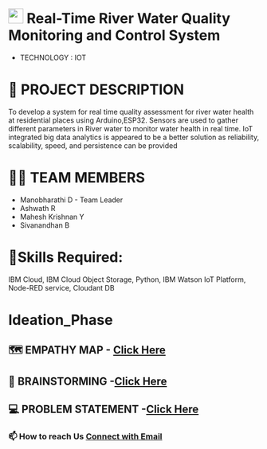 
#  <img src="https://www.google.com/url?sa=i&url=https%3A%2F%2Fgiphy.com%2Fstickers%2Fdiscoverireland-clare-leitrim-longford-RGjGY6NtYmU1uAUs0c%2Ftile&psig=AOvVaw1gqX20HqOSUB3wkw87FPDY&ust=1667322367431000&source=images&cd=vfe&ved=0CA0QjRxqFwoTCMiYrf_5ivsCFQAAAAAdAAAAABAE" width="30px"> Real-Time River Water Quality Monitoring and Control System
- TECHNOLOGY : IOT

# 📒 PROJECT DESCRIPTION
To develop a system for real time quality assessment for river water health at residential places using Arduino,ESP32. 
Sensors are used to gather different parameters in River water to monitor water health in real time.
IoT integrated big data analytics is appeared to be a better solution as reliability, scalability, speed, and persistence can be provided

# 🧑‍🎓 TEAM MEMBERS
* Manobharathi D - Team Leader
* Ashwath R
* Mahesh Krishnan Y
* Sivanandhan B


# **🎯Skills Required:**        
IBM Cloud, IBM Cloud Object Storage, Python, IBM Watson IoT Platform, Node-RED service, Cloudant DB

# **Ideation_Phase**
## 🗺️ EMPATHY MAP - [Click Here](https://github.com/IBM-EPBL/IBM-Project-41668-1660643898/blob/main/IDEATION%20PHASE/Empathy%20Map.pdf)
## 🧠 BRAINSTORMING -[Click Here](https://github.com/IBM-EPBL/IBM-Project-41668-1660643898/blob/main/IDEATION%20PHASE/Brainstorming-%20Idea%20Generation.pdf)
## 💻 PROBLEM STATEMENT -[Click Here](https://github.com/IBM-EPBL/IBM-Project-41668-1660643898/blob/main/IDEATION%20PHASE/Problem%20Statement.pdf)


### 📫 How to reach Us <a href = "mailto: 19ec127@psgitech.ac.in">Connect with Email</a>

